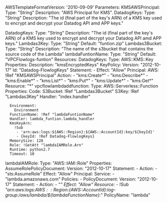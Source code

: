 AWSTemplateFormatVersion: '2010-09-09'
Parameters:
   KMSAWSPrincipal:
     Type: "String"
     Description: "AWS Principal for KMS".
  DatadogKeys:
    Type: "String"
    Description: "The id (final part of the key's ARN) of a KMS key used to encrypt and decrypt your Datadog API amd APP keys."

   DatadogKeys:
    Type: "String"
    Description: "The id (final part of the key's ARN) of a KMS key used to encrypt and decrypt your Datadog API amd APP keys."
  Lambdas3Key:
    Type: "String"
    Default: "funtion.zip"
  Lambdas3Bucket:
    Type: "String"
    Description: "The name of the s3bucket that contains the source code of the Lambda"
  lambdaFuntionName:
    Type: "String"
    Default: "VPCFlowlogs-funtion" 
Resources:
  DatadogKeys: 
    Type: AWS::KMS::Key
    Properties: 
    Description: "kmsEncryptedKeys"
    KeyPolicy: 
      Version: "2012-10-17"
      Id: "Datadog-FlowlogKeys"
      Statement: 
        - 
          Effect: "Allow"
          Principal: 
            AWS: !Ref "KMSAWSPrincipal"
          Action: 
            - "kms:Create*"
            - "kms:Describe*"
            - "kms:Enable*"
            - "kms:List*"
            - "kms:Put*"
            - "kms:Update*"
            - "kms:Get*"
          Resource: "*"
  vpcflowlambdaddfunction:
    Type: AWS::Serverless::Function
    Properties:
      Code: 
       S3Bucket: !Ref "Lambdas3Bucket"
       S3Key:    !Ref "Lambdas3Key"
       Handler: "index.handler"
        
      Environment:
        Environment
      FunctionName: !Ref "lambdaFuntionName"
      Handler: lambda_funtion.lambda_handler
      KmsKeyArn: 
        !Sub
         - 'arn:aws:logs:${AWS::Region}:${AWS::AccountId}:key/${keyId}'
         - {keyId: !Ref Datadog-FlowlogKeys}
      MemorySize: 128
      Role: !GetAtt "lambdaIAMRole.Arn"
      Runtime: python2.7
      Timeout: 10
  
  lambdaIAMRole:
    Type: "AWS::IAM::Role"
    Properties:
      AssumeRolePolicyDocument:
        Version: "2012-10-17"
        Statement:
          - Action:
              - "sts:AssumeRole"
            Effect: "Allow"
            Principal:
              Service:
                - "lambda.amazonaws.com"
      Policies:
        - PolicyDocument:
            Version: "2012-10-17"
            Statement:
              - Action:
                  - "*"
                Effect: "Allow"
                Resource:
                  - !Sub "arn:aws:logs:${AWS::Region}:${AWS::AccountId}:log-group:/aws/lambda/${lambdaFunctionName}:*"
          PolicyName: "lambda"
  
    

     

